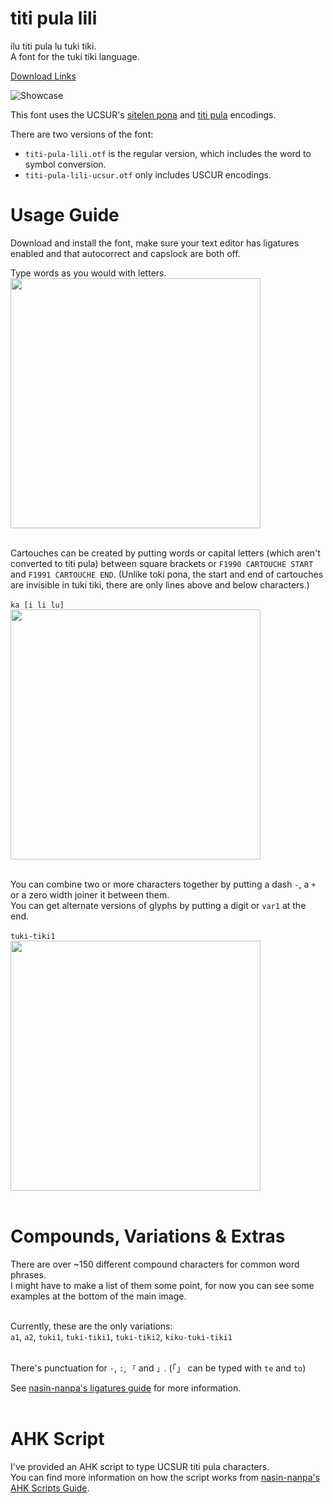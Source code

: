 # titi pula lili
ilu titi pula lu tuki tiki.<br>
A font for the tuki tiki language.

[Download Links](https://github.com/ElliottCr/titi-pula-lili/releases/)

![Showcase](https://github.com/user-attachments/assets/15e022b4-3106-42f4-ba9d-81dcf1243e6a)

This font uses the UCSUR's [sitelen pona](https://www.kreativekorp.com/ucsur/charts/sitelen.html) and [titi pula](https://www.kreativekorp.com/ucsur/charts/titi-pula.html) encodings.

There are two versions of the font:
- `titi-pula-lili.otf` is the regular version, which includes the word to symbol conversion.
- `titi-pula-lili-ucsur.otf` only includes USCUR encodings.

# Usage Guide
Download and install the font, make sure your text editor has ligatures enabled and that autocorrect and capslock are both off.<br>

Type words as you would with letters.<br>
<img src="https://github.com/user-attachments/assets/033d4d77-3c8a-4540-8b9b-484bb560b23e" width="400"><br><br>

Cartouches can be created by putting words or capital letters (which aren't converted to titi pula) between square brackets or `F1990 CARTOUCHE START` and `F1991 CARTOUCHE END`. (Unlike toki pona, the start and end of cartouches are invisible in tuki tiki, there are only lines above and below characters.)<br><br>
`ka [i li lu]`<br>
<img src="https://github.com/user-attachments/assets/ea24a13b-bb9f-488b-9efd-288f0b97631d" width="400"><br><br>

You can combine two or more characters together by putting a dash `-`, a `+` or a zero width joiner it between them.<br>
You can get alternate versions of glyphs by putting a digit or `var1` at the end.<br><br>
`tuki-tiki1`<br>
<img src="https://github.com/user-attachments/assets/5ed73e84-1ab7-40e2-b3c8-c881e31af373" width="400"><br><br>

# Compounds, Variations & Extras

There are over ~150 different compound characters for common word phrases.<br>
I might have to make a list of them some point, for now you can see some examples at the bottom of the main image.<br><br>

Currently, these are the only variations:<br>
`a1`, `a2`, `tuki1`, `tuki-tiki1`, `tuki-tiki2`, `kiku-tuki-tiki1`<br><br>

There's punctuation for `·`, `:`, `「` and `」`. (「」 can be typed with `te` and `to`)

See [nasin-nanpa's ligatures guide](https://github.com/ETBCOR/nasin-nanpa/blob/main/README.md#ligatures-guide) for more information.<br><br>

# AHK Script

I've provided an AHK script to type UCSUR titi pula characters.<br>
You can find more information on how the script works from [nasin-nanpa's AHK Scripts Guide](https://github.com/ETBCOR/nasin-nanpa/tree/main/ahk-script).
